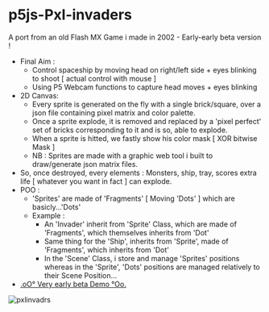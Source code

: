 # p5js-Pxl-invaders

A port from an old Flash MX Game i made in 2002 - Early-early beta version !

+ Final Aim : 
  + Control spaceship by moving head on right/left side + eyes blinking to shoot [ actual control with mouse ]
  + Using P5 Webcam functions to capture head moves + eyes blinking
+ 2D Canvas:
  + Every sprite is generated on the fly with a single brick/square, over a json file containing pixel matrix and color palette.
  + Once a sprite explode, it is removed and replaced by a 'pixel perfect' set of bricks corresponding to it and is so, able to explode.
  + When a sprite is hitted, we fastly show his color mask [ XOR bitwise Mask ]
  + NB : Sprites are made with a graphic web tool i built to draw/generate json matrix files.
+ So, once destroyed, every elements : Monsters, ship, tray, scores extra life [ whatever you want in fact ] can explode.  
+ POO :
  + 'Sprites' are made of 'Fragments' [ Moving 'Dots' ] which are basicly...'Dots'
  + Example :
    + An 'Invader' inherit from 'Sprite' Class, which are made of 'Fragments', which themselves inherits from 'Dot' 
    + Same thing for the 'Ship', inherits from 'Sprite', made of 'Fragments', which inherits from 'Dot'
    + In the 'Scene' Class, i store and manage 'Sprites' positions whereas in the 'Sprite', 'Dots' positions are managed relatively to their Scene Position...
+ [.oO° Very early beta Demo °Oo.](https://captainfurax.github.io/p5xjs-pxl-invadrs/)

![pxlinvadrs](https://github.com/CaptainFurax/p5xjs-pxl-invadrs/blob/main/CPT2205040933-1268x951.png)

